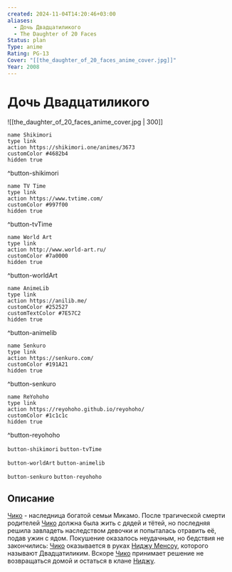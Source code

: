 ```yaml
---
created: 2024-11-04T14:20:46+03:00
aliases:
  - Дочь Двадцатиликого
  - The Daughter of 20 Faces
Status: plan
Type: anime
Rating: PG-13
Cover: "[[the_daughter_of_20_faces_anime_cover.jpg]]"
Year: 2008
---
```


# Дочь Двадцатиликого

![[the_daughter_of_20_faces_anime_cover.jpg | 300]]

```button
name Shikimori
type link
action https://shikimori.one/animes/3673
customColor #4682b4
hidden true
```
^button-shikimori

```button
name TV Time
type link
action https://www.tvtime.com/
customColor #997f00
hidden true
```
^button-tvTime

```button
name World Art
type link
action http://www.world-art.ru/
customColor #7a0000
hidden true
```
^button-worldArt

```button
name AnimeLib
type link
action https://anilib.me/
customColor #252527
customTextColor #7E57C2
hidden true
```
^button-animelib

```button
name Senkuro
type link
action https://senkuro.com/
customColor #191A21
hidden true
```
^button-senkuro

```button
name ReYohoho
type link
action https://reyohoho.github.io/reyohoho/
customColor #1c1c1c
hidden true
```
^button-reyohoho

`button-shikimori` `button-tvTime`

`button-worldArt` `button-animelib`

`button-senkuro` `button-reyohoho`

## Описание

[Чико](https://shikimori.one/characters/10510-chizuko-mikamo) - наследница богатой семьи Микамо. После трагической смерти родителей [Чико](https://shikimori.one/characters/10510-chizuko-mikamo) должна была жить с дядей и тётей, но последняя решила завладеть наследством девочки и попыталась отравить её, подав ужин с ядом. Покушение оказалось неудачным, но бедствия не закончились: [Чико](https://shikimori.one/characters/10510-chizuko-mikamo) оказывается в руках [Ниджу Менсоу](https://shikimori.one/characters/10511-nijuu-mensou), которого называют Двадцатиликим. Вскоре [Чико](https://shikimori.one/characters/10510-chizuko-mikamo) принимает решение не возвращаться домой и остаться в клане [Ниджу](https://shikimori.one/characters/10511-nijuu-mensou).
